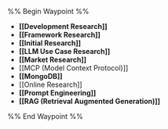 %% Begin Waypoint %%
- **[[Development Research]]**
- **[[Framework Research]]**
- **[[Initial Research]]**
- **[[LLM Use Case Research]]**
- **[[Market Research]]**
- [[MCP (Model Context Protocol)]]
- **[[MongoDB]]**
- [[Online Research]]
- **[[Prompt Engineering]]**
- **[[RAG (Retrieval Augmented Generation)]]**

%% End Waypoint %%
